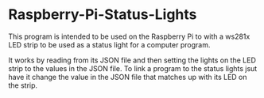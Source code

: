 # Raspberry-Pi-Status-Lights
This program is intended to be used on the Raspberry Pi to with a ws281x LED strip to be used as a status light for a computer program. 

It works by reading from its JSON file and then setting the lights on the LED strip to the values in the JSON file. To link a program to the status lights jsut have it change the value in the JSON file that matches up with its LED on the strip. 

